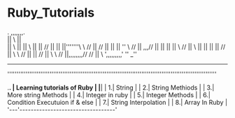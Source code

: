 # Ruby_Tutorials

.
                           ,,,,,,,.                              
                          ||      \\                      ||             
                          ||       \\                     ||
                          ||        \\                    ||
                          ||        //   ||           ||  ||'''''''\\    \\     //
                          ||      //     ||           ||  ||        ''    \\   //
                          || ,,,//       ||           ||  ||        ||     \\ //
                          ||    \\       ||           ||  ||        ||      //
                          ||     \\      \\           //  ||        ||     //
                          ||      \\      \\         //   ||,,,,,,,,//    //
                          ||       \\      ',,,,,,,,,'    ''            _''
                    
__________________________________________________________________________________________________________________
''''''''''''''''''''''''''''''''''''''''''''''''''''''''''''''''''''''''''''''''''''''''''''''''''''''''''''''''''

.______________________________________.
|     Learning tutorials of Ruby       |
|______________________________________|
| 1.| String                           |
| 2.| String Methiods                  |
| 3.| More string Methods              |
| 4.| Integer in ruby                  | 
| 5.| Integer Methods                  | 
| 6.| Condition Executuion if & else   |
| 7.| String Interpolation             |
| 8.| Array In Ruby                    |
'---'----------------------------------'
